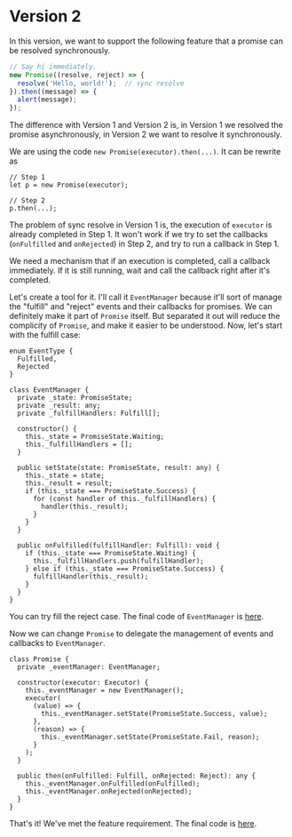 # Version 2

In this version, we want to support the following feature that a promise
can be resolved synchronously.

```typescript
// Say hi immediately.
new Promise((resolve, reject) => {
  resolve('Hello, world!');  // sync resolve
}).then((message) => {
  alert(message);
});
```

The difference with Version 1 and Version 2 is, in Version 1 we resolved
the promise asynchronously, in Version 2 we want to resolve it
synchronously.

We are using the code `new Promise(executor).then(...)`. It can be
rewrite as

```
// Step 1
let p = new Promise(executor);

// Step 2
p.then(...);
```

The problem of sync resolve in Version 1 is, the execution of `executor`
is already completed in Step 1. It won't work if we try to set the
callbacks (`onFulfilled` and `onRejected`) in Step 2, and try to run a
callback in Step 1.

We need a mechanism that if an execution is completed, call a callback
immediately. If it is still running, wait and call the callback right
after it's completed.

Let's create a tool for it. I'll call it `EventManager` because it'll
sort of manage the "fulfill" and "reject" events and their callbacks
for promises. We can definitely make it part of `Promise` itself. But
separated it out will reduce the complicity of `Promise`, and make it
easier to be understood. Now, let's start with the fulfill case:

```
enum EventType {
  Fulfilled,
  Rejected
}

class EventManager {
  private _state: PromiseState;
  private _result: any;
  private _fulfillHandlers: Fulfill[];

  constructor() {
    this._state = PromiseState.Waiting;
    this._fulfillHandlers = [];
  }

  public setState(state: PromiseState, result: any) {
    this._state = state;
    this._result = result;
    if (this._state === PromiseState.Success) {
      for (const handler of this._fulfillHandlers) {
        handler(this._result);
      }
    }
  }

  public onFulfilled(fulfillHandler: Fulfill): void {
    if (this._state === PromiseState.Waiting) {
      this._fulfillHandlers.push(fulfillHandler);
    } else if (this._state === PromiseState.Success) {
      fulfillHandler(this._result);
    }
  }
}
```

You can try fill the reject case. The final code of `EventManager` is
[here](../shared/EventManager.ts).

Now we can change `Promise` to delegate the management of events and
callbacks to `EventManager`.

```
class Promise {
  private _eventManager: EventManager;

  constructor(executor: Executor) {
    this._eventManager = new EventManager();
    executor(
      (value) => {
        this._eventManager.setState(PromiseState.Success, value);
      },
      (reason) => {
        this._eventManager.setState(PromiseState.Fail, reason);
      }
    );
  }

  public then(onFulfilled: Fulfill, onRejected: Reject): any {
    this._eventManager.onFulfilled(onFulfilled);
    this._eventManager.onRejected(onRejected);
  }
}
```

That's it! We've met the feature requirement. The final code is
[here](./v2.ts).
